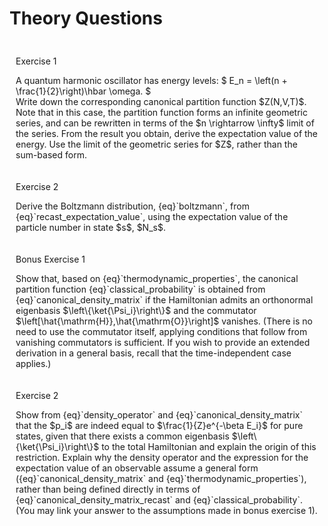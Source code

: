 
# Theory Questions

<div class="exercise admonition" name="2ex1" style="padding: 10px">
<p class="title">Exercise 1</p>
A quantum harmonic oscillator has energy levels: $ E_n = \left(n + \frac{1}{2}\right)\hbar \omega. $ <br>
Write down the corresponding canonical partition function
$Z(N,V,T)$.  Note that in this case, the partition function forms an
infinite geometric series, and can be rewritten in terms of the
$n \rightarrow \infty$ limit of the series. From the result you
obtain, derive the expectation value of the energy. Use the limit of
the geometric series for $Z$, rather than the sum-based form.
</div>

<div class="exercise admonition" name="2ex2" style="padding: 10px">
<p class="title">Exercise 2</p>
Derive the Boltzmann distribution, {eq}`boltzmann`, from {eq}`recast_expectation_value`, using the   expectation value of the particle number in state $s$, $N_s$.
</div>

<div class="exercise admonition" name="2bex1" style="padding: 10px">
<p class="title">Bonus Exercise 1</p>
Show that, based on {eq}`thermodynamic_properties`, the canonical partition function {eq}`classical_probability` is obtained from {eq}`canonical_density_matrix` if the Hamiltonian admits an orthonormal eigenbasis $\left\{\ket{\Psi_i}\right\}$ and the commutator $\left[\hat{\mathrm{H}},\hat{\mathrm{O}}\right]$ vanishes. (There is no need to use the commutator itself, applying conditions that follow from vanishing commutators is sufficient. If you wish to provide an extended derivation in a general basis, recall that the time-independent case applies.)
</div>

<div class="exercise admonition" name="2bex2" style="padding: 10px">
<p class="title">Exercise 2</p>
Show from {eq}`density_operator` and {eq}`canonical_density_matrix` that the $p_i$ are indeed equal to $\frac{1}{Z}e^{-\beta E_i}$ for pure states, given that there exists a common eigenbasis $\left\{\ket{\Psi_i}\right\}$ to the total Hamiltonian and explain the origin of this restriction.
Explain why the density operator and the expression for the expectation value of an observable assume a general form ({eq}`canonical_density_matrix` and {eq}`thermodynamic_properties`), rather than being defined directly in terms of {eq}`canonical_density_matrix_recast` and {eq}`classical_probability`.
(You may link your answer to the assumptions made in bonus exercise 1).
</div>

